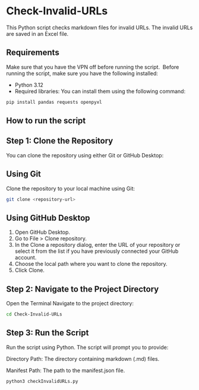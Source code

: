 # Check-Invalid-URLs

This Python script checks markdown files for invalid URLs. The invalid URLs are saved in an Excel file.

## Requirements

Make sure that you have the VPN off before running the script. 
Before running the script, make sure you have the following installed:

- Python 3.12
- Required libraries: You can install them using the following command:

```bash
pip install pandas requests openpyxl
```

## How to run the script 

## Step 1: Clone the Repository

You can clone the repository using either Git or GitHub Desktop:

## Using Git
Clone the repository to your local machine using Git:

```bash
git clone <repository-url>
```

## Using GitHub Desktop
1. Open GitHub Desktop.
2. Go to File > Clone repository.
3. In the Clone a repository dialog, enter the URL of your repository or select it from the list if you have previously connected your GitHub account.
4. Choose the local path where you want to clone the repository.
5. Click Clone.

## Step 2: Navigate to the Project Directory
Open the Terminal
Navigate to the project directory:

```bash
cd Check-Invalid-URLs
```

## Step 3: Run the Script
Run the script using Python. The script will prompt you to provide:

Directory Path: The directory containing markdown (.md) files.

Manifest Path: The path to the manifest.json file.

```bash
python3 checkInvalidURLs.py
```

